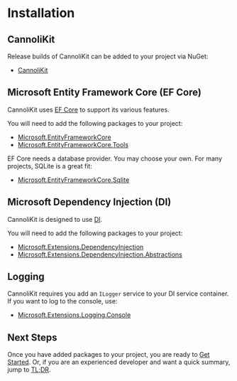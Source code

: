 # Installation

## CannoliKit
Release builds of CannoliKit can be added to your project via NuGet:
- [CannoliKit](https://www.nuget.org/packages/CannoliKit)

## Microsoft Entity Framework Core (EF Core)
CannoliKit uses [EF Core](https://learn.microsoft.com/en-us/ef/core/) to support its various features. 

You will need to add the following packages to your project:
- [Microsoft.EntityFrameworkCore](https://www.nuget.org/packages/Microsoft.EntityFrameworkCore)
- [Microsoft.EntityFrameworkCore.Tools](https://www.nuget.org/packages/Microsoft.EntityFrameworkCore.Tools)

EF Core needs a database provider. You may choose your own. For many projects, SQLite is a great fit:
- [Microsoft.EntityFrameworkCore.Sqlite](https://www.nuget.org/packages/Microsoft.EntityFrameworkCore.Sqlite)

## Microsoft Dependency Injection (DI)
CannoliKit is designed to use [DI](https://learn.microsoft.com/en-us/dotnet/core/extensions/dependency-injection). 

You will need to add the following packages to your project:
- [Microsoft.Extensions.DependencyInjection](https://www.nuget.org/packages/Microsoft.Extensions.DependencyInjection)
- [Microsoft.Extensions.DependencyInjection.Abstractions](https://www.nuget.org/packages/Microsoft.Extensions.DependencyInjection.Abstractions)

## Logging
CannoliKit requires you add an `ILogger` service to your DI service container. If you want to log to the console, use:
- [Microsoft.Extensions.Logging.Console](https://www.nuget.org/packages/Microsoft.Extensions.Logging.Console)

## Next Steps

Once you have added packages to your project, you are ready to [Get Started](getting-started/database.md). Or, if you are an experienced developer and want a quick summary, jump to [TL;DR](getting-started/tldr.md).
